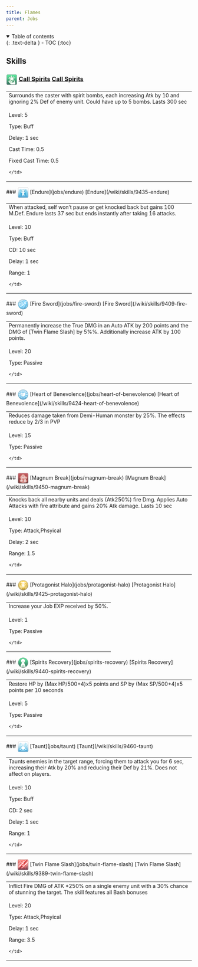 ```yaml
---
title: Flames 
parent: Jobs
---
```


<details open markdown="block">
<summary>
  Table of contents
</summary>
{: .text-delta }
- TOC
{:toc}
</details>

## Skills

### <img src="/assets/images/skills/skill_301001.png" width="30" height="30" style="vertical-align: middle"> [Call Spirits](jobs/call-spirits) [Call Spirits](/wiki/skills/9465-call-spirits)
<table>
<tbody>
  <tr>
    <td>Surrounds the caster with spirit bombs, each increasing Atk by 10 and ignoring 2% Def of enemy unit. Could have up to 5 bombs. Lasts 300 sec</td>
  </tr>
  <tr>
    <td>
              <p class="label label-yellow fs-1">Level: 5</p>
              <p class="label label-yellow fs-1">Type: Buff</p>
              <p class="label label-yellow fs-1">Delay: 1 sec</p>
              <p class="label label-yellow fs-1">Cast Time: 0.5</p>
              <p class="label label-yellow fs-1">Fixed Cast Time: 0.5</p>
      
    </td>
  </tr>
</tbody>
</table>
### <img src="/assets/images/skills/skill_14001.png" width="30" height="30" style="vertical-align: middle"> [Endure](jobs/endure) [Endure](/wiki/skills/9435-endure)
<table>
<tbody>
  <tr>
    <td>When attacked, self won’t pause or get knocked back but gains 100 M.Def. Endure lasts 37 sec but ends instantly after taking 16 attacks.</td>
  </tr>
  <tr>
    <td>
              <p class="label label-yellow fs-1">Level: 10</p>
              <p class="label label-yellow fs-1">Type: Buff</p>
              <p class="label label-yellow fs-1">CD: 10 sec</p>
              <p class="label label-yellow fs-1">Delay: 1 sec</p>
              <p class="label label-yellow fs-1">Range: 1</p>
      
    </td>
  </tr>
</tbody>
</table>
### <img src="/assets/images/skills/skill_1701001.png" width="30" height="30" style="vertical-align: middle"> [Fire Sword](jobs/fire-sword) [Fire Sword](/wiki/skills/9409-fire-sword)
<table>
<tbody>
  <tr>
    <td>Permanently increase the True DMG in an Auto ATK by 200 points and the DMG of [Twin Flame Slash] by 5%%. Additionally increase ATK by 100 points.</td>
  </tr>
  <tr>
    <td>
              <p class="label label-yellow fs-1">Level: 20</p>
              <p class="label label-yellow fs-1">Type: Passive</p>
      
    </td>
  </tr>
</tbody>
</table>
### <img src="/assets/images/skills/skill_1702001.png" width="30" height="30" style="vertical-align: middle"> [Heart of Benevolence](jobs/heart-of-benevolence) [Heart of Benevolence](/wiki/skills/9424-heart-of-benevolence)
<table>
<tbody>
  <tr>
    <td>Reduces damage taken from Demi-Human monster by 25%. The effects reduce by 2/3 in PVP</td>
  </tr>
  <tr>
    <td>
              <p class="label label-yellow fs-1">Level: 15</p>
              <p class="label label-yellow fs-1">Type: Passive</p>
      
    </td>
  </tr>
</tbody>
</table>
### <img src="/assets/images/skills/skill_16001.png" width="30" height="30" style="vertical-align: middle"> [Magnum Break](jobs/magnum-break) [Magnum Break](/wiki/skills/9450-magnum-break)
<table>
<tbody>
  <tr>
    <td>Knocks back all nearby units and deals (Atk250%) fire Dmg.  Applies Auto Attacks with fire attribute and gains 20% Atk damage. Lasts 10 sec</td>
  </tr>
  <tr>
    <td>
              <p class="label label-yellow fs-1">Level: 10</p>
              <p class="label label-yellow fs-1">Type: Attack,Phsyical</p>
              <p class="label label-yellow fs-1">Delay: 2 sec</p>
              <p class="label label-yellow fs-1">Range: 1.5</p>
      
    </td>
  </tr>
</tbody>
</table>
### <img src="/assets/images/skills/skill_1703001.png" width="30" height="30" style="vertical-align: middle"> [Protagonist Halo](jobs/protagonist-halo) [Protagonist Halo](/wiki/skills/9425-protagonist-halo)
<table>
<tbody>
  <tr>
    <td>Increase your Job EXP received by 50%.</td>
  </tr>
  <tr>
    <td>
              <p class="label label-yellow fs-1">Level: 1</p>
              <p class="label label-yellow fs-1">Type: Passive</p>
      
    </td>
  </tr>
</tbody>
</table>
### <img src="/assets/images/skills/skill_312001.png" width="30" height="30" style="vertical-align: middle"> [Spirits Recovery](jobs/spirits-recovery) [Spirits Recovery](/wiki/skills/9440-spirits-recovery)
<table>
<tbody>
  <tr>
    <td>Restore HP by (Max HP/500+4)x5 points and SP by (Max SP/500+4)x5 points per 10 seconds</td>
  </tr>
  <tr>
    <td>
              <p class="label label-yellow fs-1">Level: 5</p>
              <p class="label label-yellow fs-1">Type: Passive</p>
      
    </td>
  </tr>
</tbody>
</table>
### <img src="/assets/images/skills/skill_17001.png" width="30" height="30" style="vertical-align: middle"> [Taunt](jobs/taunt) [Taunt](/wiki/skills/9460-taunt)
<table>
<tbody>
  <tr>
    <td>Taunts enemies in the target range, forcing them to attack you for 6 sec, increasing their Atk by 20% and reducing their Def by 21%. Does not affect on players.</td>
  </tr>
  <tr>
    <td>
              <p class="label label-yellow fs-1">Level: 10</p>
              <p class="label label-yellow fs-1">Type: Buff</p>
              <p class="label label-yellow fs-1">CD: 2 sec</p>
              <p class="label label-yellow fs-1">Delay: 1 sec</p>
              <p class="label label-yellow fs-1">Range: 1</p>
      
    </td>
  </tr>
</tbody>
</table>
### <img src="/assets/images/skills/skill_1700001.png" width="30" height="30" style="vertical-align: middle"> [Twin Flame Slash](jobs/twin-flame-slash) [Twin Flame Slash](/wiki/skills/9389-twin-flame-slash)
<table>
<tbody>
  <tr>
    <td>Inflict Fire DMG of ATK *250% on a single enemy unit with a 30% chance of stunning the target. The skill features all Bash bonuses</td>
  </tr>
  <tr>
    <td>
              <p class="label label-yellow fs-1">Level: 20</p>
              <p class="label label-yellow fs-1">Type: Attack,Phsyical</p>
              <p class="label label-yellow fs-1">Delay: 1 sec</p>
              <p class="label label-yellow fs-1">Range: 3.5</p>
      
    </td>
  </tr>
</tbody>
</table>

